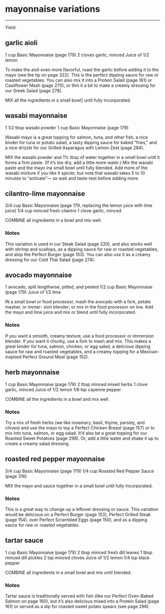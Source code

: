 # mayonnaise variations
---
Yield: 

## garlic aioli
1 cup Basic Mayonnaise (page 179)
2 cloves garlic, minced
Juice of 1/2 lemon


To make the aioli even more flavorful, roast the
garlic before adding it to the mayo (see the tip
on page 322). This is the perfect dipping sauce
for raw or roasted vegetables. You can also mix
it into a Protein Salad (page 161) or Cauliflower
Mash (page 270), or thin it a bit to make a creamy
dressing for our Greek Salad (page 278).

MIX all the ingredients in a small bowl] until
fully incorporated.


## wasabi mayonnaise
1 1/2 tbsp wasabi powder
1 cup Basic Mayonnaise (page 179)

Wasabi mayo is a great topping for salmon,
tuna, and other fish, a nice binder for tuna or
potato salad, a tasty dipping sauce for baked
“fries,” and a nice drizzle for our Grilled
Asparagus with Lemon Zest (page 284).

MIX the wasabi powder and 1% tbsp
of water together in a small bowl until it forms
a firm paste. (If it’s too dry, add a little more
water.) Mix the wasabi paste and the mayo ina
small bowl until fully blended. Add more of the
wasabi mixture if you like it spicier, but note
that wasabi takes 5 to 10 minutes to “activate”—
so wait and taste-test before adding more.


## cilantro-lime mayonnaise
3/4 cup Basic Mayonnaise (page 179, replacing
the lemon juice with lime juice)
1/4 cup minced fresh cilantro
1 clove garlic, minced



COMBINE all ingredients in a bowl and mix
well.

### Notes
This variation is used in our Steak Salad (page
220), and also works well with shrimp and
scallops, as a dipping sauce for raw or roasted
vegetables, and atop the Perfect Burger (page
153). You can also use it as a creamy dressing
for our Cold Thai Salad (page 274).


## avocado mayonnaise
1 avocado, split lengthwise, pitted, and peeled
1/2 cup Basic Mayonnaise (page 179)
Juice of 1/2 lime




IN a small bowl or food processor, mash the
avocado with a fork, potato masher, or immer-
sion blender; or mix in the food processor on
low. Add the mayo and lime juice and mix or
blend until fully incorporated.

### Notes
If you want a smooth, creamy texture, use a food
processor or immersion blender. If you want it
chunky, use a fork to mash and mix. This makes
a great binder for tuna, salmon, chicken, or egg
salad, a delicious dipping sauce for raw and roasted
vegetables, and a creamy topping for a Mexican-
inspired Perfect Ground Meat (page 152).



















## herb mayonnaise

1 cup Basic Mayonnaise (page 179)
2 tbsp minced mixed herbs
1 clove garlic, minced
Juice of 1/2 lemon
1/8 tsp cayenne pepper



COMBINE all the ingredients in a bowl and
mix well.

### Notes


Try a mix of fresh herbs (we like rosemary,
basil, thyme, parsley, and chives) and use the
mayo to top a Perfect Chicken Breast (page 157)
or to mix into tuna, salmon, or egg salad. It’d
also be a great topping for our Roasted Sweet
Potatoes (page 296). Or, add a little water and
shake it up to create a creamy salad dressing.






## roasted red pepper mayonnaise
3/4 cup Basic Mayonnaise (page 179)
1/4 cup Roasted Red Pepper Sauce (page 316)




MIX the mayo and sauce together in a small
bowl until fully incorporated.

### Notes
This is a great way to change up a leftover
dressing or sauce. This variation would be
delicious on a Perfect Burger (page 153),
Perfect Grilled Steak (page 154), over Perfect
Scrambled Eggs (page 150), and as a dipping
sauce for raw or roasted vegetables.

## tartar sauce
1 cup Basic Mayonnaise (page 179)
2 tbsp minced fresh dill leaves
1 tbsp minced dill pickles
2 tsp minced chives
Juice of 1/2 lemon
1/4 tsp black pepper

COMBINE all ingredients in a small bowl and
mix until blended.


### Notes

Tartar sauce is traditionally served with fish
(like our Perfect Oven-Baked Salmon on page
160), but it’s also delicious mixed into a Protein
Salad (page 161) or served as a dip for roasted
sweet potato spears (see page 296).